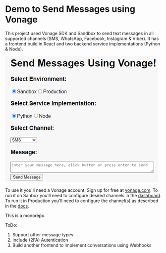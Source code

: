 # Demo to Send Messages using Vonage

This project used Vonage SDK and Sandbox to send text messages in all supported channels (SMS, WhatsApp, Facebook, Instagram & Viber).
It has a frontend build in React and two backend service implementations (Python & Node).

![Frontend Screenshot](img/react-front.png)

To use it you'll need a Vonage account. Sign up for free at [vonage.com](https://dashboard.nexmo.com/sign-up).
To run it on Sanbox you'll need to configure desired channels in the [dashboard](https://dashboard.nexmo.com/messages/sandbox).
To run it in Production you'll need to configure the channel(s) as described in the [docs](https://developer.vonage.com/en/messages).

This is a monorepo.

ToDo:

1. Support other message types
2. Include (2FA) Autentication
3. Build another frontend to implement conversations using Webhooks




